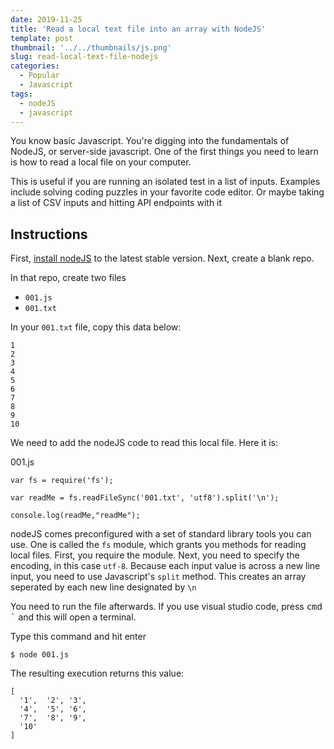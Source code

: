 ```yaml
---
date: 2019-11-25
title: 'Read a local text file into an array with NodeJS'
template: post
thumbnail: '../../thumbnails/js.png'
slug: read-local-text-file-nodejs
categories:
  - Popular
  - Javascript
tags:
  - nodeJS
  - javascript
---
```


You know basic Javascript. You're digging into the fundamentals of NodeJS, or server-side javascript. One of the first things you need to learn is how to read a local file on your computer.

This is useful if you are running an isolated test in a list of inputs. Examples include solving coding puzzles in your favorite code editor. Or maybe taking a list of CSV inputs and hitting API endpoints with it

## Instructions

First, [install nodeJS](https://nodejs.org/en/download/) to the latest stable version. Next, create a blank repo. 

In that repo, create two files 

- `001.js`
- `001.txt`

In your `001.txt` file, copy this data below:

```
1
2
3
4
5
6
7
8
9
10
```

We need to add the nodeJS code to read this local file. Here it is:

<div class="filename">001.js</div>

```
var fs = require('fs');

var readMe = fs.readFileSync('001.txt', 'utf8').split('\n');

console.log(readMe,"readMe");
```

nodeJS comes preconfigured with a set of standard library tools you can use. One is called the `fs` module, which grants you methods for reading local files. First, you require the module. Next, you need to specify the encoding, in this case `utf-8`. Because each input value is across a new line input, you need to use Javascript's `split` method. This creates an array seperated by each new line designated by `\n`

You need to run the file afterwards. If you use visual studio code, press <kbd>cmd \`</kbd> and this will open a terminal.

Type this command and hit enter

```
$ node 001.js
```

The resulting execution returns this value:


```terminal
[
  '1',  '2', '3',
  '4',  '5', '6',
  '7',  '8', '9',
  '10'
]
```